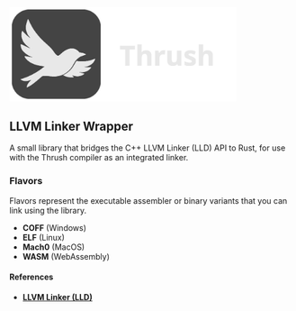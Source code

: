 <img src= "https://github.com/thrushlang/.github/blob/main/assets/logos/thrushlang-logo.png" alt= "logo" style= "width: 80%; height: 80%;"> </img>

## LLVM Linker Wrapper

A small library that bridges the C++ LLVM Linker (LLD) API to Rust, for use with the Thrush compiler as an integrated linker.

### Flavors

Flavors represent the executable assembler or binary variants that you can link using the library.

- **COFF** (Windows)
- **ELF** (Linux)
- **Mach0** (MacOS)
- **WASM** (WebAssembly)

#### References

- **[LLVM Linker (LLD)](https://lld.llvm.org/)**
